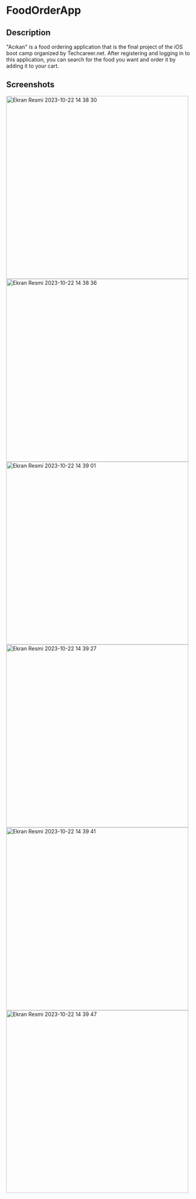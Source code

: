 # FoodOrderApp
## Description
"Acıkan" is a food ordering application that is the final project of the iOS boot camp organized by Techcareer.net. After registering and logging in to this application, you can search for the food you want and order it by adding it to your cart. 
## Screenshots

<img width="489" alt="Ekran Resmi 2023-10-22 14 38 30" src="https://github.com/ezgiik/FoodOrderApp/assets/128503981/34a0bb26-63b6-4b41-afe5-3678e1b44bc6">
<img width="489" alt="Ekran Resmi 2023-10-22 14 38 36" src="https://github.com/ezgiik/FoodOrderApp/assets/128503981/644c08e0-197e-42a5-aa8c-ece17e1a0464">
<img width="489" alt="Ekran Resmi 2023-10-22 14 39 01" src="https://github.com/ezgiik/FoodOrderApp/assets/128503981/c4cca49b-1776-4168-a98e-0132c6bcdcaf">
<img width="489" alt="Ekran Resmi 2023-10-22 14 39 27" src="https://github.com/ezgiik/FoodOrderApp/assets/128503981/b7a2478b-6f1c-43ea-b28c-4724514305f6">
<img width="489" alt="Ekran Resmi 2023-10-22 14 39 41" src="https://github.com/ezgiik/FoodOrderApp/assets/128503981/de041df7-4a5b-44bf-983b-839cfe8a65ce">
<img width="489" alt="Ekran Resmi 2023-10-22 14 39 47" src="https://github.com/ezgiik/FoodOrderApp/assets/128503981/f271f864-7260-4fa9-b2a8-eb2b2a132b89">
